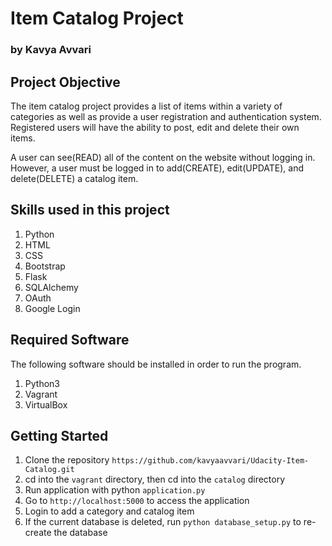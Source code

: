 # Item Catalog Project

### by Kavya Avvari

## Project Objective

The item catalog project provides a list of items within a variety of categories as well as provide a user registration and authentication system. Registered users will have the ability to post, edit and delete their own items.

A user can see(READ) all of the content on the website without logging in. However, a user must be logged in to add(CREATE), edit(UPDATE), and delete(DELETE) a catalog item.

## Skills used in this project
1. Python
2. HTML
3. CSS
4. Bootstrap
5. Flask
6. SQLAlchemy
7. OAuth
8. Google Login

## Required Software

The following software should be installed in order to run the program.

1. Python3
2. Vagrant
3. VirtualBox

## Getting Started

1. Clone the repository ```https://github.com/kavyaavvari/Udacity-Item-Catalog.git```
2. cd into the ```vagrant``` directory, then cd into the ```catalog``` directory
3. Run application with python ```application.py```
4. Go to ```http://localhost:5000``` to access the application
5. Login to add a category and catalog item
6. If the current database is deleted, run ```python database_setup.py``` to
re-create the database
